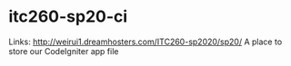 # itc260-sp20-ci
Links: http://weirui1.dreamhosters.com/ITC260-sp2020/sp20/
A place to store our CodeIgniter app file

